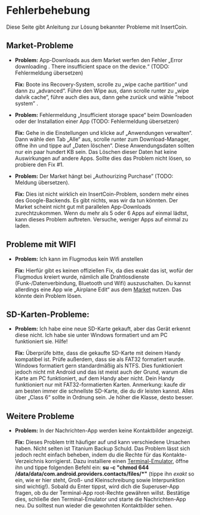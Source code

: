 # Fehlerbehebung
Diese Seite gibt Anleitung zur Lösung bekannter Probleme mit InsertCoin.

## Market-Probleme

* **Problem:** App-Downloads aus dem Market werfen den Fehler
  „Error downloading <application name>. There insufficient space on the device.“
  (TODO: Fehlermeldung übersetzen)
  
  **Fix:** Boote ins Recovery-System, scrolle zu „wipe cache partition“ und dann zu
  „advanced“. Führe den Wipe aus, dann scrolle runter zu „wipe dalvik cache“,
  führe auch dies aus, dann gehe zurück und wähle “reboot system” .
  
* **Problem:** Fehlermeldung „Insufficient storage space“ beim Downloaden oder der
  Installation einer App (TODO: Fehlermeldung übersetzen)
  
  **Fix:** Gehe in die Einstellungen und klicke auf „Anwendungen verwalten“.
  Dann wähle den Tab „Alle“ aus, scrolle runter zum Download-Manager, öffne ihn
  und tippe auf „Daten löschen“. Diese Anwendungsdaten sollten nur ein paar hundert KB sein.
  Das Löschen dieser Daten hat keine Auswirkungen auf andere Apps. Sollte dies das
  Problem nicht lösen, so probiere den Fix #1.
  
* **Problem:** Der Market hängt bei „Authourizing Purchase” (TODO: Meldung übersetzen).
  
  **Fix:** Dies ist nicht wirklich ein InsertCoin-Problem, sondern mehr eines des Google-Backends.
  Es gibt nichts, was wir da tun könnten. Der Market scheint nicht gut mit parallelen
  App-Downloads zurechtzukommen. Wenn du mehr als 5 oder 6 Apps auf einmal lädtst,
  kann dieses Problem auftreten. Versuche, weniger Apps auf einmal zu laden.


## Probleme mit WIFI

* **Problem:** Ich kann im Flugmodus kein Wifi anstellen
  
  **Fix:** Hierfür gibt es keinen offiziellen Fix, da dies exakt das ist, wofür der
  Flugmodus kreiert wurde, nämlich alle Drahtlosdienste (Funk-/Datenverbindung, Bluetooth
  und Wifi) auszuschalten.
  Du kannst allerdings eine App wie „Airplane Edit“ aus dem
  [Market](https://market.android.com/details?id=net.cenkalti.airplane&feature=search_result)
  nutzen. Das könnte dein Problem lösen.


## SD-Karten-Probleme:

* **Problem:** Ich habe eine neue SD-Karte gekauft, aber das Gerät erkennt diese nicht.
  Ich habe sie unter Windows formatiert und am PC funktioniert sie. Hilfe!
  
  **Fix:** Überprüfe bitte, dass die gekaufte SD-Karte mit deinem Handy kompatibel ist.
  Prüfe außerdem, dass sie als FAT32 formatiert wurde. Windows formatiert gern
  standardmäßig als NTFS. Dies funktioniert jedoch nicht mit Android und das ist meist
  auch der Grund, warum die Karte am PC funktioniert, auf dem Handy aber nicht.
  Dein Handy funktioniert nur mit FAT32-formatierten Karten.
  Anmerkung: kaufe dir am besten immer die schnellste SD-Karte, die du dir leisten kannst.
  Alles über „Class 6“ sollte in Ordnung sein. Je höher die Klasse, desto besser.


## Weitere Probleme

* **Problem:** In der Nachrichten-App werden keine Kontaktbilder angezeigt.
  
  **Fix:** Dieses Problem tritt häufiger auf und kann verschiedene Ursachen haben.
  Nicht selten ist Titanium Backup Schuld. Das Problem lässt sich jedoch recht einfach
  beheben, indem du die Rechte für das Kontakte-Verzeichnis korrigierst.
  Dazu installiere einen [Terminal-Emulator]((https://market.android.com/details?id=jackpal.androidterm)),
  öffne ihn und tippe folgenden Befehl ein:
  **su -c "chmod 644 /data/data/com.android.providers.contacts/files/\*"** (tippe ihn
  *exakt* so ein, wie er hier steht, Groß- und Kleinschreibung sowie Interpunktion sind
  wichtig!). Sobald du Enter tippst, wird dich die Superuser-App fragen, ob du der
  Terminal-App root-Rechte gewähren willst. Bestätige dies, schließe den Terminal-Emulator
  und starte die Nachrichten-App neu. Du solltest nun wieder die gewohnten Kontaktbilder
  sehen.